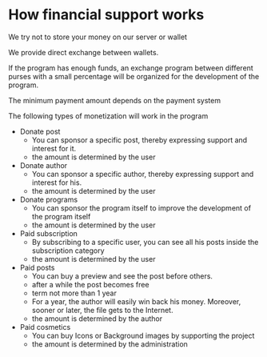 # How financial support works

We try not to store your money on our server or wallet

We provide direct exchange between wallets.

If the program has enough funds, an exchange program between different purses with a small percentage will be organized for the development of the program.

The minimum payment amount depends on the payment system

The following types of monetization will work in the program
- Donate post
	+ You can sponsor a specific post, thereby expressing support and interest for it.
	+ the amount is determined by the user
- Donate author
	+ You can sponsor a specific author, thereby expressing support and interest for his.
	+ the amount is determined by the user
- Donate programs
	+ You can sponsor the program itself to improve the development of the program itself
	+ the amount is determined by the user
- Paid subscription
	+ By subscribing to a specific user, you can see all his posts inside the subscription category
	+ the amount is determined by the user
- Paid posts
	+ You can buy a preview and see the post before others.
	+ after a while the post becomes free
	+ term not more than 1 year
	+ For a year, the author will easily win back his money. Moreover, sooner or later, the file gets to the Internet.
	+ the amount is determined by the author
- Paid cosmetics
	+ You can buy Icons or Background images by supporting the project
	+ the amount is determined by the administration